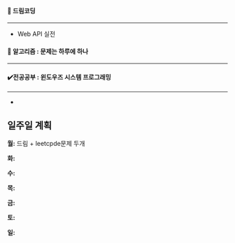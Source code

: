 #### :red_circle: 드림코딩

---



* Web API 실전

#### 📖 알고리즘 : 문제는 하루에 하나



---




#### ✔️전공공부 : 윈도우즈 시스템 프로그래밍  

------

*  



 

## 일주일 계획

**월:** 드림 + leetcpde문제 두개

**화:** 

**수:** 

**목:** 

**금:**  

**토:**

**일:** 